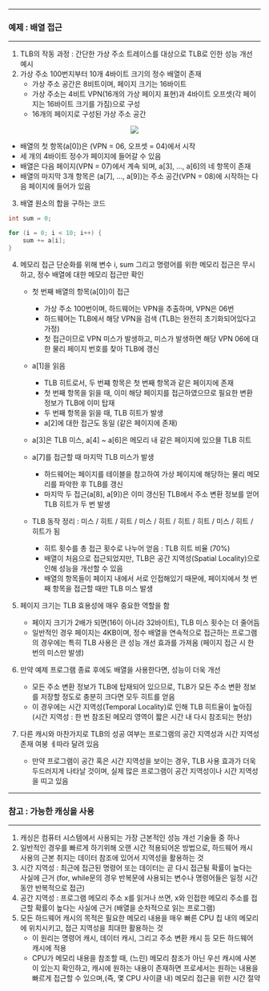 -----
### 예제 : 배열 접근
-----
1. TLB의 작동 과정 : 간단한 가상 주소 트레이스를 대상으로 TLB로 인한 성능 개선 예시
2. 가상 주소 100번지부터 10개 4바이트 크기의 정수 배열이 존재
   - 가상 주소 공간은 8비트이며, 페이지 크기는 16바이트
   - 가상 주소는 4비트 VPN(16개의 가상 페이지 표현)과 4바이트 오프셋(각 페이지는 16바이트 크기를 가짐)으로 구성
   - 16개의 페이지로 구성된 가상 주소 공간
<div align="center">
<img src="https://github.com/user-attachments/assets/44c385b0-104e-41b8-82d7-b3eae0660f59">
</div>

   - 배열의 첫 항목(a[0])은 (VPN = 06, 오프셋 = 04)에서 시작
   - 세 개의 4바이트 정수가 페이지에 들어갈 수 있음
   - 배열은 다음 페이지(VPN = 07)에서 계속 되며, a[3], ..., a[6]의 네 항목이 존재
   - 배열의 마지막 3개 항목은 (a[7], ..., a[9])는 주소 공간(VPN = 08)에 시작하는 다음 페이지에 들어가 있음

3. 배열 원소의 합을 구하는 코드
```c
int sum = 0;

for (i = 0; i < 10; i++) {
    sum += a[i];
}
```

4. 메모리 접근 단순화를 위해 변수 i, sum 그리고 명령어를 위한 메모리 접근은 무시하고, 정수 배열에 대한 메모리 접근만 확인
   - 첫 번째 배열의 항목(a[0])이 접근
     + 가상 주소 100번이며, 하드웨어는 VPN을 추출하며, VPN은 06번
     + 하드웨어는 TLB에서 해당 VPN을 검색 (TLB는 완전히 초기화되어있다고 가정)
     + 첫 접근이므로 VPN 미스가 발생하고, 미스가 발생하면 해당 VPN 06에 대한 물리 페이지 번호를 찾아 TLB에 갱신

   - a[1]을 읽음
     + TLB 히트로서, 두 번쨰 항목은 첫 번째 항목과 같은 페이지에 존재
     + 첫 번째 항목을 읽을 때, 이미 해당 페이지를 접근하였으므로 필요한 변환 정보가 TLB에 이미 탑재
     + 두 번째 항목을 읽을 때, TLB 히트가 발생
     + a[2]에 대한 접근도 동일 (같은 페이지에 존재)

   - a[3]은 TLB 미스, a[4] ~ a[6]은 메모리 내 같은 페이지에 있으믈 TLB 히트
   - a[7]를 접근할 때 마지막 TLB 미스가 발생
     + 하드웨어는 페이지를 테이블을 참고하여 가상 페이지에 해당하는 물리 메모리를 파악한 후 TLB를 갱신
     + 마지막 두 접근(a[8], a[9])은 이미 갱신된 TLB에서 주소 변환 정보를 얻어 TLB 히트가 두 번 발생

   - TLB 동작 정리 : 미스 / 히트 / 히트 / 미스 / 히트 / 히트 / 히트 / 미스 / 히트 / 히트가 됨
     + 히트 횟수를 총 접근 횟수로 나누어 얻음 : TLB 히트 비율 (70%)
     + 배열이 처음으로 접근되었지만, TLB은 공간 지역성(Spatial Locality)으로 인해 성능을 개선할 수 있음
     + 배열의 항목들이 페이지 내에서 서로 인접해있기 때문에, 페이지에서 첫 번째 항목을 접근할 때만 TLB 미스 발생

5. 페이지 크기는 TLB 효용성에 매우 중요한 역할을 함
   - 페이지 크기가 2배가 되면(16이 아니라 32바이트), TLB 미스 횟수는 더 줄어듬
   - 일반적인 경우 페이지는 4KB이며, 정수 배열을 연속적으로 접근하는 프로그램의 경우에는 특히 TLB 사용은 큰 성능 개선 효과를 가져옴 (페이지 접근 시 한 번의 미스만 발생)

6. 만약 예제 프로그램 종료 후에도 배열을 사용한다면, 성능이 더욱 개선
   - 모든 주소 변환 정보가 TLB에 탑재되어 있으므로, TLB가 모든 주소 변환 정보를 저장할 정도로 충분히 크다면 모두 히트를 얻음
   - 이 경우에는 시간 지역성(Temporal Locality)로 인해 TLB 히트율이 높아짐 (시간 지역성 : 한 번 참조된 메모리 영역이 짧은 시간 내 다시 참조되는 현상)

7. 다른 캐시와 마찬가지로 TLB의 성공 여부는 프로그램의 공간 지역성과 시간 지역성 존재 여붕 ㅔ따라 달려 있음
   - 만약 프로그램이 공간 혹은 시간 지역성을 보이는 경우, TLB 사용 효과가 더욱 두드러지게 나타날 것이며, 실제 많은 프로그램이 공간 지역성이나 시간 지역성을 띠고 있음

-----
### 참고 : 가능한 캐싱을 사용
-----
1. 캐싱은 컴퓨터 시스템에서 사용되는 가장 근본적인 성능 개선 기술들 중 하나
2. 일반적인 경우를 빠르게 하기위해 오랜 시간 적용되어온 방법으로, 하드웨어 캐시 사용의 근본 취지는 데이터 참조에 있어서 지역성을 활용하는 것
3. 시간 지역성 : 최근에 접근된 명령어 또는 데이터는 곧 다시 접근될 확률이 높다는 사실에 근거 (for, while문의 경우 반복문에 사용되는 변수나 명령어들은 일정 시간 동안 반복적으로 접근)
4. 공간 지역성 : 프로그램 메모리 주소 x를 읽거나 쓰면, x와 인접한 메모리 주소를 접근할 확률이 높다는 사실에 근거 (배열을 순차적으로 읽는 프로그램)
5. 모든 하드웨어 캐시의 목적은 필요한 메모리 내용을 매우 빠른 CPU 칩 내의 메모리에 위치시키고, 접근 지역성을 최대한 활용하는 것
   - 이 원리는 명령어 캐시, 데이터 캐시, 그리고 주소 변환 캐시 등 모든 하드웨어 캐시에 적용
   - CPU가 메모리 내용을 참조할 때, (느린) 메모리 참조가 아닌 우선 캐시에 사본이 있는지 확인하고, 캐시에 원하는 내용이 존재하면 프로세서는 원하는 내용을 빠르게 접근할 수 있으며,(즉, 몇 CPU 사이클 내) 메모리 접근을 위한 시간 절약
  

